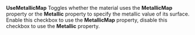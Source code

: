 <tr>
<td><strong>UseMetallicMap</strong></td>
<td>Toggles whether the material uses the <strong>MetallicMap</strong> property or the <strong>Metallic</strong> property to specify the metallic value of its surface. Enable this checkbox to use the <strong>MetallicMap</strong> property, disable this checkbox to use the <strong>Metallic</strong> property.</td>
</tr>
